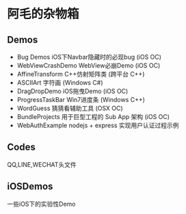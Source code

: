 # 阿毛的杂物箱

## Demos

* Bug Demos  iOS下Navbar隐藏时的必现bug (iOS OC)
* WebViewCrashDemo WebView必崩Demo (iOS OC)
* AffineTransform C++仿射矩阵类 (跨平台 C++)
* ASCIIArt 字符画 (Windows C#)
* DragDropDemo iOS拖曳Demo (iOS OC)
* ProgressTaskBar Win7进度条 (Windows C++)
* WordGuess 猜猜看辅助工具 (OSX OC)
* BundleProjects 用于巨型工程的 Sub App 架构 (iOS OC)
* WebAuthExample nodejs + express 实现用户认证过程示例

## Codes

QQ,LINE,WECHAT头文件

## iOSDemos

一些iOS下的实验性Demo
